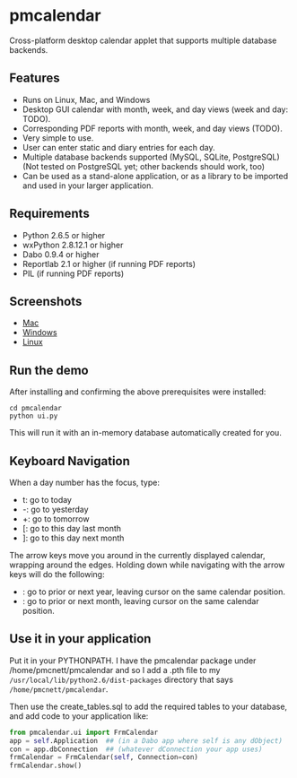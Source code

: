 pmcalendar
==========

Cross-platform desktop calendar applet that supports multiple database backends.


Features
--------

* Runs on Linux, Mac, and Windows
* Desktop GUI calendar with month, week, and day views (week and day: TODO).
* Corresponding PDF reports with month, week, and day views (TODO).
* Very simple to use.
* User can enter static and diary entries for each day.
* Multiple database backends supported (MySQL, SQLite, PostgreSQL) (Not tested on PostgreSQL yet; other backends should work, too)
* Can be used as a stand-alone application, or as a library to be imported and used in your larger application.


Requirements
------------

* Python 2.6.5 or higher
* wxPython 2.8.12.1 or higher
* Dabo 0.9.4 or higher
* Reportlab 2.1 or higher (if running PDF reports)
* PIL (if running PDF reports)


Screenshots
-----------
* <a href="https://raw.github.com/pmcnett/pmcalendar/master/screenshots/screenshot_mac.png">Mac</a>
* <a href="https://raw.github.com/pmcnett/pmcalendar/master/screenshots/screenshot_windows.png">Windows</a>
* <a href="https://raw.github.com/pmcnett/pmcalendar/master/screenshots/screenshot_linux.png">Linux</a>


Run the demo
------------

After installing and confirming the above prerequisites were installed:

    cd pmcalendar
    python ui.py

This will run it with an in-memory database automatically created for you.


Keyboard Navigation
-------------------

When a day number has the focus, type:

* t: go to today
* -: go to yesterday
* +: go to tomorrow
* [: go to this day last month
* ]: go to this day next month

The arrow keys move you around in the currently displayed calendar, wrapping around the edges. Holding <ctrl> down while navigating with the arrow keys will do the following:

* <ctrl><up-or-down>: go to prior or next year, leaving cursor on the same calendar position.
* <ctrl><left-or-right>: go to prior or next month, leaving cursor on the same calendar position.


Use it in your application
--------------------------

Put it in your PYTHONPATH. I have the pmcalendar package under /home/pmcnett/pmcalendar and so I add a .pth file to my `/usr/local/lib/python2.6/dist-packages` directory that says `/home/pmcnett/pmcalendar`.

Then use the create_tables.sql to add the required tables to your database, and add code to your application like:

```python
from pmcalendar.ui import FrmCalendar
app = self.Application  ## (in a Dabo app where self is any dObject)
con = app.dbConnection  ## (whatever dConnection your app uses)
frmCalendar = FrmCalendar(self, Connection=con)
frmCalendar.show()
```
